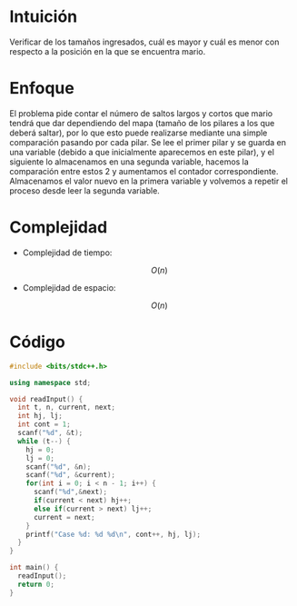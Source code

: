 # Intuición
<!-- Describe your first thoughts on how to solve this problem. -->
Verificar de los tamaños ingresados, cuál es mayor y cuál es menor con respecto a la posición en la que se encuentra mario.

# Enfoque
<!-- Describe your approach to solving the problem. -->
El problema pide contar el número de saltos largos y cortos que mario tendrá que dar dependiendo del mapa (tamaño de los pilares a los que deberá saltar), por lo que esto puede realizarse mediante una simple comparación pasando por cada pilar. Se lee el primer pilar y se guarda en una variable (debido a que inicialmente aparecemos en este pilar), y el siguiente lo almacenamos en una segunda variable, hacemos la comparación entre estos 2 y aumentamos el contador correspondiente. Almacenamos el valor nuevo en la primera variable y volvemos a repetir el proceso desde leer la segunda variable.

# Complejidad
- Complejidad de tiempo:
    <!-- Add your time complexity here, e.g. $$O(n)$$ -->
    $$O(n)$$

- Complejidad de espacio:
    <!-- Add your space complexity here, e.g. $$O(n)$$ -->
    $$O(n)$$

# Código
```cpp
#include <bits/stdc++.h>

using namespace std;

void readInput() {
  int t, n, current, next;
  int hj, lj;
  int cont = 1;
  scanf("%d", &t);
  while (t--) {
    hj = 0;
    lj = 0;
    scanf("%d", &n);
    scanf("%d", &current);
    for(int i = 0; i < n - 1; i++) {
      scanf("%d",&next);
      if(current < next) hj++;
      else if(current > next) lj++;
      current = next;
    }
    printf("Case %d: %d %d\n", cont++, hj, lj);
  }
}

int main() {
  readInput();
  return 0;
}

```
